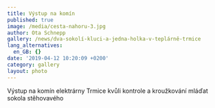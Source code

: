 ```yaml
---
title: Výstup na komín
published: true
image: /media/cesta-nahoru-3.jpg
author: Ota Schnepp
gallery: /news/dva-sokolí-kluci-a-jedna-holka-v-teplárně-trmice
lang_alternatives:
  en_GB: {}
date: '2019-04-12 10:20:09 +0200'
category: gallery
layout: photo
---
```

Výstup na komín elektrárny Trmice kvůli kontrole a kroužkování mláďat sokola stěhovavého
